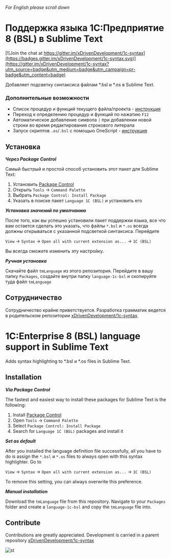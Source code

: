 *For English please scroll down*

# Поддержка языка 1С:Предприятие 8 (BSL) в Sublime Text

[![Join the chat at https://gitter.im/xDrivenDevelopment/1c-syntax](https://badges.gitter.im/xDrivenDevelopment/1c-syntax.svg)](https://gitter.im/xDrivenDevelopment/1c-syntax?utm_source=badge&utm_medium=badge&utm_campaign=pr-badge&utm_content=badge)

Добавляет подсветку синтаксиса файлам \*.bsl и \*.os в Sublime Text.

### Дополнительные возможности

* Список процедур и функций текущего файла/проекта - [инструкция](https://github.com/xDrivenDevelopment/sublime-language-1c-bsl/wiki/%D0%A1%D0%BF%D0%B8%D1%81%D0%BE%D0%BA-%D0%BF%D1%80%D0%BE%D1%86%D0%B5%D0%B4%D1%83%D1%80-%D0%B8-%D1%84%D1%83%D0%BD%D0%BA%D1%86%D0%B8%D0%B9)
* Переход к определению процедур и функций по нажатию `F12`
* Автоматическое добавление символа `|` при добавлении новой строки во время редактирования строкового литерала
* Запуск скриптов `.os`/`.bsl` с помощью OneScript - [инструкция](https://github.com/xDrivenDevelopment/sublime-language-1c-bsl/wiki/%D0%97%D0%B0%D0%BF%D1%83%D1%81%D0%BA-%D1%81%D0%BA%D1%80%D0%B8%D0%BF%D1%82%D0%BE%D0%B2-.os-.bsl-%D1%81-%D0%BF%D0%BE%D0%BC%D0%BE%D1%89%D1%8C%D1%8E-OneScript)

Установка
---------

***Через Package Control***

Самый быстрый и простой способ установить этот пакет для Sublime Text:

1. Установить [Package Control](https://packagecontrol.io/installation)
2. Открыть `Tools` → `Command Palette`
3. Выбрать `Package Control: Install Package`
4. Указать в поиске пакет `Language 1C (BSL)` и установить его

***Установка значений по умолчанию***

После того, как вы успешно установили пакет поддержки языка, все что вам остается
сделать это указать, что файлы `*.bsl` и `*.os` всегда должны открываться с
указанной подсветкой синтаксиса. Перейдите

`View` → `Syntax` → `Open all with current extension as...` → `1C (BSL)`

Вы всегда сможете изменить эту настройку.

***Ручная установка***

Скачайте файл `tmLanguage` из этого репозитория. Перейдите в вашу папку
`Packages`, создайте внутри папку `language-1c-bsl` и скопируйте туда файл
`tmLanguage`

Сотрудничество
----------

Сотрудничество крайне приветствуется. Разработка грамматик ведется в родительском репозитории [xDrivenDevelopment/1c-syntax](https://github.com/xDrivenDevelopment/1c-syntax).

# 1С:Enterprise 8 (BSL) language support in Sublime Text

Adds syntax highlighting to \*.bsl и \*.os files in Sublime Text.

Installation
------------

***Via Package Control***

The fastest and easiest way to install these packages for Sublime Text is the
following:

1. Install [Package Control](https://packagecontrol.io/installation)
2. Open `Tools` → `Command Palette`
3. Select `Package Control: Install Package`
4. Search for `Language 1C (BSL)` packages and install it

***Set as default***

After you installed the language definition file successfully, all you have to
do is assign the `*.bsl` и `*.os` files to always open with this syntax highlighter.
Go to

`View` → `Syntax` → `Open all with current extension as...` → `1C (BSL)`

To remove this setting, you can always overwrite this preference.

***Manual installation***

Download the `tmLanguage` file from this repository. 
Navigate to your `Packages` folder and create a `language-1c-bsl` and copy the
`tmLanguage` file into.

Contribute
----------

Contributions are greatly appreciated. Development is carried in a parent repository [xDrivenDevelopment/1c-syntax](https://github.com/xDrivenDevelopment/1c-syntax)

![st](https://cloud.githubusercontent.com/assets/1132840/12221775/e1e22810-b7b9-11e5-9d02-8c707b5d14fc.PNG)
